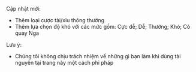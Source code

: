 Cập nhật mới:
- Thêm loại cược tài/xỉu thông thường
- Thêm lựa chọn độ khó với các mức gồm: Cực dễ; Dễ; Thường; Khó; Cò quay Nga

Lưu ý:
- Chúng tôi không chịu trách nhiệm về những gì bạn làm khi dùng tài nguyên tại trang này một cách phi pháp
